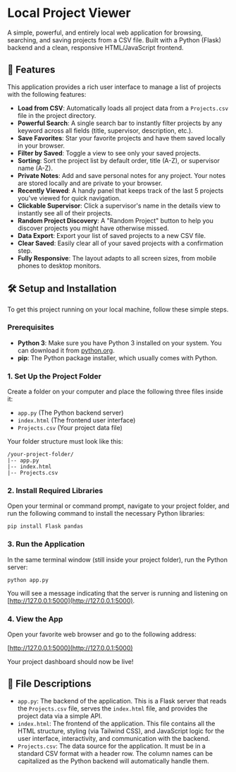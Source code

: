 # Local Project Viewer

A simple, powerful, and entirely local web application for browsing, searching, and saving projects from a CSV file. Built with a Python (Flask) backend and a clean, responsive HTML/JavaScript frontend.

## 🚀 Features

This application provides a rich user interface to manage a list of projects with the following features:

- **Load from CSV**: Automatically loads all project data from a `Projects.csv` file in the project directory.
- **Powerful Search**: A single search bar to instantly filter projects by any keyword across all fields (title, supervisor, description, etc.).
- **Save Favorites**: Star your favorite projects and have them saved locally in your browser.
- **Filter by Saved**: Toggle a view to see only your saved projects.
- **Sorting**: Sort the project list by default order, title (A-Z), or supervisor name (A-Z).
- **Private Notes**: Add and save personal notes for any project. Your notes are stored locally and are private to your browser.
- **Recently Viewed**: A handy panel that keeps track of the last 5 projects you've viewed for quick navigation.
- **Clickable Supervisor**: Click a supervisor's name in the details view to instantly see all of their projects.
- **Random Project Discovery**: A "Random Project" button to help you discover projects you might have otherwise missed.
- **Data Export**: Export your list of saved projects to a new CSV file.
- **Clear Saved**: Easily clear all of your saved projects with a confirmation step.
- **Fully Responsive**: The layout adapts to all screen sizes, from mobile phones to desktop monitors.

## 🛠️ Setup and Installation

To get this project running on your local machine, follow these simple steps.

### Prerequisites

- **Python 3**: Make sure you have Python 3 installed on your system. You can download it from [python.org](https://www.python.org).
- **pip**: The Python package installer, which usually comes with Python.

### 1. Set Up the Project Folder

Create a folder on your computer and place the following three files inside it:

- `app.py` (The Python backend server)
- `index.html` (The frontend user interface)
- `Projects.csv` (Your project data file)

Your folder structure must look like this:

```
/your-project-folder/
|-- app.py
|-- index.html
|-- Projects.csv
```

### 2. Install Required Libraries

Open your terminal or command prompt, navigate to your project folder, and run the following command to install the necessary Python libraries:

```
pip install Flask pandas
```

### 3. Run the Application

In the same terminal window (still inside your project folder), run the Python server:

```
python app.py
```

You will see a message indicating that the server is running and listening on [http://127.0.0.1:5000](http://127.0.0.1:5000).

### 4. View the App

Open your favorite web browser and go to the following address:

[http://127.0.0.1:5000](http://127.0.0.1:5000)

Your project dashboard should now be live!

## 📄 File Descriptions

- `app.py`: The backend of the application. This is a Flask server that reads the `Projects.csv` file, serves the `index.html` file, and provides the project data via a simple API.
- `index.html`: The frontend of the application. This file contains all the HTML structure, styling (via Tailwind CSS), and JavaScript logic for the user interface, interactivity, and communication with the backend.
- `Projects.csv`: The data source for the application. It must be in a standard CSV format with a header row. The column names can be capitalized as the Python backend will automatically handle them.